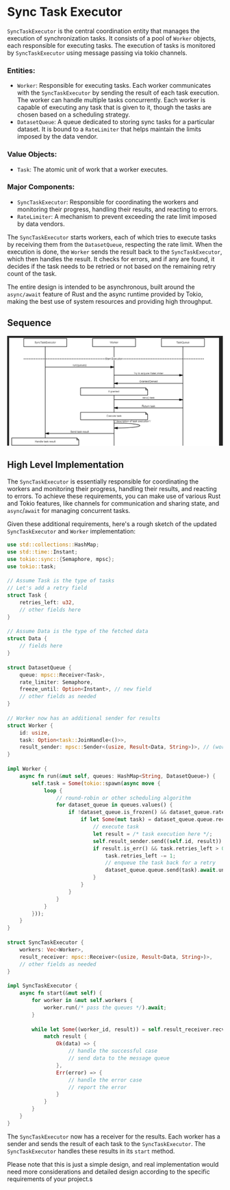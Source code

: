 # Sync Task Executor


`SyncTaskExecutor` is the central coordination entity that manages the execution of synchronization tasks. It consists of a pool of `Worker` objects, each responsible for executing tasks. The execution of tasks is monitored by `SyncTaskExecutor` using message passing via tokio channels.

### Entities:

- `Worker`: Responsible for executing tasks. Each worker communicates with the `SyncTaskExecutor` by sending the result of each task execution. The worker can handle multiple tasks concurrently. Each worker is capable of executing any task that is given to it, though the tasks are chosen based on a scheduling strategy.
- `DatasetQueue`: A queue dedicated to storing sync tasks for a particular dataset. It is bound to a `RateLimiter` that helps maintain the limits imposed by the data vendor.

### Value Objects:

- `Task`: The atomic unit of work that a worker executes.

### Major Components:

- `SyncTaskExecutor`: Responsible for coordinating the workers and monitoring their progress, handling their results, and reacting to errors.
- `RateLimiter`: A mechanism to prevent exceeding the rate limit imposed by data vendors.

The `SyncTaskExecutor` starts workers, each of which tries to execute tasks by receiving them from the `DatasetQueue`, respecting the rate limit. When the execution is done, the `Worker` sends the result back to the `SyncTaskExecutor`, which then handles the result. It checks for errors, and if any are found, it decides if the task needs to be retried or not based on the remaining retry count of the task.

The entire design is intended to be asynchronous, built around the `async/await` feature of Rust and the async runtime provided by Tokio, making the best use of system resources and providing high throughput.


## Sequence

![1686646687579](image/task_executor_design/1686646687579.png)


## High Level Implementation


The `SyncTaskExecutor` is essentially responsible for coordinating the workers and monitoring their progress, handling their results, and reacting to errors. To achieve these requirements, you can make use of various Rust and Tokio features, like channels for communication and sharing state, and `async`/`await` for managing concurrent tasks.

Given these additional requirements, here's a rough sketch of the updated `SyncTaskExecutor` and `Worker` implementation:

```rust
use std::collections::HashMap;
use std::time::Instant;
use tokio::sync::{Semaphore, mpsc};
use tokio::task;

// Assume Task is the type of tasks
// Let's add a retry field
struct Task {
    retries_left: u32,
    // other fields here
}

// Assume Data is the type of the fetched data
struct Data {
    // fields here
}

struct DatasetQueue {
    queue: mpsc::Receiver<Task>,
    rate_limiter: Semaphore,
    freeze_until: Option<Instant>, // new field
    // other fields as needed
}

// Worker now has an additional sender for results
struct Worker {
    id: usize,
    task: Option<task::JoinHandle<()>>,
    result_sender: mpsc::Sender<(usize, Result<Data, String>)>, // (worker_id, Result)
}

impl Worker {
    async fn run(&mut self, queues: HashMap<String, DatasetQueue>) {
        self.task = Some(tokio::spawn(async move {
            loop {
                // round-robin or other scheduling algorithm
                for dataset_queue in queues.values() {
                    if !dataset_queue.is_frozen() && dataset_queue.rate_limiter.try_acquire().is_ok() {
                        if let Some(mut task) = dataset_queue.queue.recv().await {
                            // execute task
                            let result = /* task execution here */;
                            self.result_sender.send((self.id, result)).await.unwrap();
                            if result.is_err() && task.retries_left > 0 {
                                task.retries_left -= 1;
                                // enqueue the task back for a retry
                                dataset_queue.queue.send(task).await.unwrap();
                            }
                        }
                    }
                }
            }
        }));
    }
}

struct SyncTaskExecutor {
    workers: Vec<Worker>,
    result_receiver: mpsc::Receiver<(usize, Result<Data, String>)>,
    // other fields as needed
}

impl SyncTaskExecutor {
    async fn start(&mut self) {
        for worker in &mut self.workers {
            worker.run(/* pass the queues */).await;
        }

        while let Some((worker_id, result)) = self.result_receiver.recv().await {
            match result {
                Ok(data) => {
                    // handle the successful case
                    // send data to the message queue
                },
                Err(error) => {
                    // handle the error case
                    // report the error
                }
            }
        }
    }
}
```

The `SyncTaskExecutor` now has a receiver for the results. Each worker has a sender and sends the result of each task to the `SyncTaskExecutor`. The `SyncTaskExecutor` handles these results in its `start` method.

Please note that this is just a simple design, and real implementation would need more considerations and detailed design according to the specific requirements of your project.s
